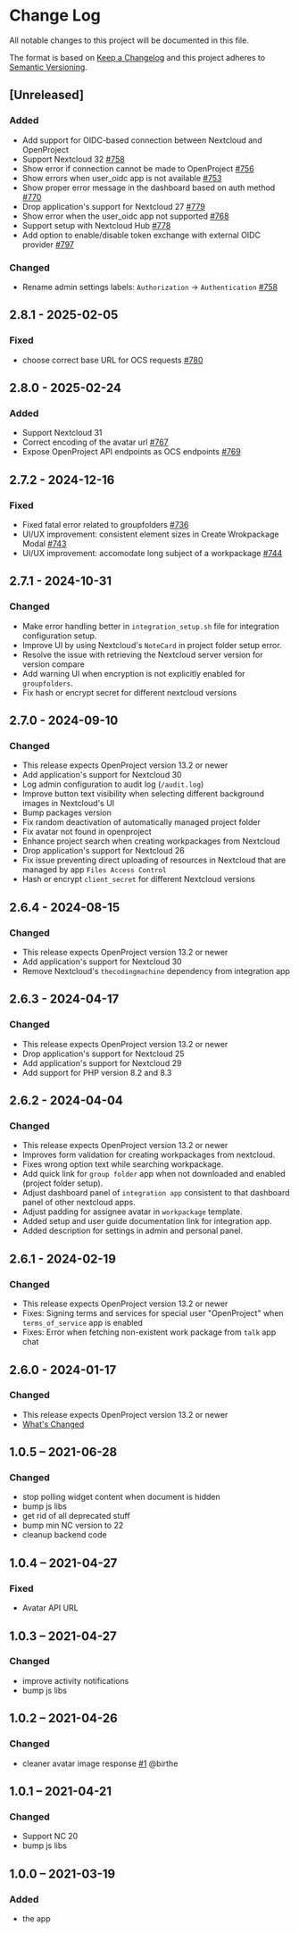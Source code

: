 <!--
  - SPDX-FileCopyrightText: 2024 Jankari Tech Pvt. Ltd.
  - SPDX-FileCopyrightText: 2021 Nextcloud GmbH and Nextcloud contributors
  - SPDX-License-Identifier: AGPL-3.0-or-later
-->
# Change Log
All notable changes to this project will be documented in this file.

The format is based on [Keep a Changelog](http://keepachangelog.com/)
and this project adheres to [Semantic Versioning](http://semver.org/).

## [Unreleased]

### Added

- Add support for OIDC-based connection between Nextcloud and OpenProject
- Support Nextcloud 32 [#758](https://github.com/nextcloud/integration_openproject/pull/758)
- Show error if connection cannot be made to OpenProject [#756](https://github.com/nextcloud/integration_openproject/pull/756)
- Show errors when user_oidc app is not available [#753](https://github.com/nextcloud/integration_openproject/pull/753)
- Show proper error message in the dashboard based on auth method [#770](https://github.com/nextcloud/integration_openproject/pull/770)
- Drop application's support for Nextcloud 27 [#779](https://github.com/nextcloud/integration_openproject/pull/779)
- Show error when the user_oidc app not supported [#768](https://github.com/nextcloud/integration_openproject/pull/768)
- Support setup with Nextcloud Hub [#778](https://github.com/nextcloud/integration_openproject/pull/778)
- Add option to enable/disable token exchange with external OIDC provider [#797](https://github.com/nextcloud/integration_openproject/pull/797)

### Changed

- Rename admin settings labels: `Authorization` -> `Authentication` [#758](https://github.com/nextcloud/integration_openproject/pull/758)

## 2.8.1 - 2025-02-05

### Fixed
- choose correct base URL for OCS requests [#780](https://github.com/nextcloud/integration_openproject/pull/780)

## 2.8.0 - 2025-02-24

### Added

- Support Nextcloud 31
- Correct encoding of the avatar url [#767](https://github.com/nextcloud/integration_openproject/pull/767)
- Expose OpenProject API endpoints as OCS endpoints [#769](https://github.com/nextcloud/integration_openproject/pull/769)

## 2.7.2 - 2024-12-16
### Fixed
- Fixed fatal error related to groupfolders [#736](https://github.com/nextcloud/integration_openproject/pull/736)
- UI/UX improvement: consistent element sizes in Create Wrokpackage Modal [#743](https://github.com/nextcloud/integration_openproject/pull/743)
- UI/UX improvement: accomodate long subject of a workpackage [#744](https://github.com/nextcloud/integration_openproject/pull/744)

## 2.7.1 - 2024-10-31
### Changed
- Make error handling better in `integration_setup.sh` file for integration configuration setup.
- Improve UI by using Nextcloud's `NoteCard` in project folder setup error.
- Resolve the issue with retrieving the Nextcloud server version for version compare
- Add warning UI when encryption is not explicitly enabled for `groupfolders`.
- Fix hash or encrypt secret for different nextcloud versions

## 2.7.0 - 2024-09-10
### Changed
- This release expects OpenProject version 13.2 or newer
- Add application's support for Nextcloud 30
- Log admin configuration to  audit log (`/audit.log`)
- Improve button text visibility when selecting different background images in Nextcloud's UI
- Bump packages version
- Fix random deactivation of automatically managed project folder
- Fix avatar not found in openproject
- Enhance project search when creating workpackages from Nextcloud
- Drop application's support for Nextcloud 26
- Fix issue preventing direct uploading of resources in Nextcloud that are managed by app `Files Access Control`
- Hash or encrypt `client_secret` for different Nextcloud versions

## 2.6.4 - 2024-08-15
### Changed
- This release expects OpenProject version 13.2 or newer
- Add application's support for Nextcloud 30
- Remove Nextcloud's `thecodingmachine` dependency from integration app

## 2.6.3 - 2024-04-17
### Changed
- This release expects OpenProject version 13.2 or newer
- Drop application's support for Nextcloud 25
- Add application's support for Nextcloud 29
- Add support for PHP version 8.2 and 8.3

## 2.6.2 - 2024-04-04
### Changed
- This release expects OpenProject version 13.2 or newer
- Improves form validation for creating workpackages from nextcloud.
- Fixes wrong option text while searching workpackage.
- Add quick link for `group folder` app when not downloaded and enabled (project folder setup).
- Adjust dashboard panel of `integration app` consistent to that dashboard panel of other nextcloud apps.
- Adjust padding for assignee avatar in `workpackage` template.
- Added setup and user guide documentation link for integration app.
- Added description for settings in admin and personal panel.

## 2.6.1 - 2024-02-19
### Changed
- This release expects OpenProject version 13.2 or newer
- Fixes: Signing terms and services for special user "OpenProject" when `terms_of_service` app is enabled
- Fixes: Error when fetching non-existent work package from `talk` app chat

## 2.6.0 - 2024-01-17
### Changed
- This release expects OpenProject version 13.2 or newer
- [What's Changed](https://github.com/nextcloud/integration_openproject/releases/tag/v2.6.0)

## 1.0.5 – 2021-06-28
### Changed
- stop polling widget content when document is hidden
- bump js libs
- get rid of all deprecated stuff
- bump min NC version to 22
- cleanup backend code

## 1.0.4 – 2021-04-27
### Fixed
- Avatar API URL

## 1.0.3 – 2021-04-27
### Changed
- improve activity notifications
- bump js libs

## 1.0.2 – 2021-04-26
### Changed
- cleaner avatar image response
[#1](https://github.com/eneiluj/integration_openproject/issues/1) @birthe

## 1.0.1 – 2021-04-21
### Changed
- Support NC 20
- bump js libs

## 1.0.0 – 2021-03-19
### Added
* the app
